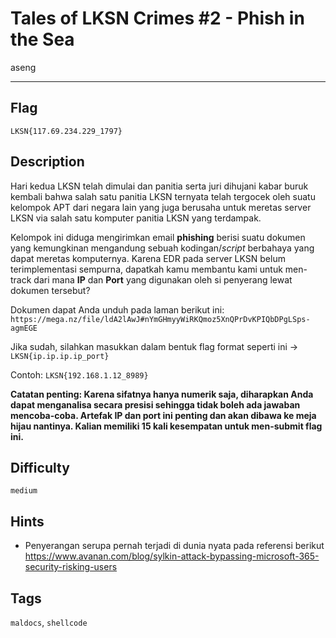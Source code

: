 # Tales of LKSN Crimes #2 - Phish in the Sea

aseng

---

## Flag

```
LKSN{117.69.234.229_1797}
```

## Description
Hari kedua LKSN telah dimulai dan panitia serta juri dihujani kabar buruk kembali bahwa salah satu panitia LKSN ternyata telah tergocek oleh suatu kelompok APT dari negara lain yang juga berusaha untuk meretas server LKSN via salah satu komputer panitia LKSN yang terdampak.

Kelompok ini diduga mengirimkan email **phishing** berisi suatu dokumen yang kemungkinan mengandung sebuah kodingan/*script* berbahaya yang dapat meretas komputernya. Karena EDR pada server LKSN belum terimplementasi sempurna, dapatkah kamu membantu kami untuk men-track dari mana **IP** dan **Port** yang digunakan oleh si penyerang lewat dokumen tersebut?

Dokumen dapat Anda unduh pada laman berikut ini: `https://mega.nz/file/ldA2lAwJ#nYmGHmyyWiRKQmoz5XnQPrDvKPIQbDPgLSps-agmEGE`

Jika sudah, silahkan masukkan dalam bentuk flag format seperti ini -> `LKSN{ip.ip.ip.ip_port}`

Contoh: `LKSN{192.168.1.12_8989}`

**Catatan penting: Karena sifatnya hanya numerik saja, diharapkan Anda dapat menganalisa secara presisi sehingga tidak boleh ada jawaban mencoba-coba. Artefak IP dan port ini penting dan akan dibawa ke meja hijau nantinya. Kalian memiliki 15 kali kesempatan untuk men-submit flag ini.**


## Difficulty
`medium`

## Hints
* Penyerangan serupa pernah terjadi di dunia nyata pada referensi berikut https://www.avanan.com/blog/sylkin-attack-bypassing-microsoft-365-security-risking-users

## Tags
`maldocs`, `shellcode`
